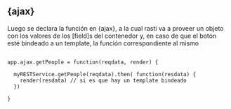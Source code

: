 ## {ajax}

Luego se declara la función en {ajax}, a la cual rasti va a proveer un objeto con los valores de los [field]s del contenedor y, en caso de que el botón esté bindeado a un template, la función correspondiente al mismo

```

app.ajax.getPeople = function(reqdata, render) {

  myRESTService.getPeople(reqdata).then( function(resdata) {
    render(resdata) // si es que hay un template bindeado
  })

}

```